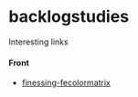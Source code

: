 # backlogstudies
Interesting links

#### Front
* [finessing-fecolormatrix](https://alistapart.com/article/finessing-fecolormatrix)
